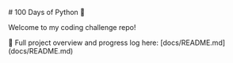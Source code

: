 \# 100 Days of Python 🐍



Welcome to my coding challenge repo!



📄 Full project overview and progress log here: \[docs/README.md](docs/README.md)


